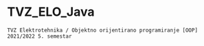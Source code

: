 # TVZ_ELO_Java

	TVZ Elektrotehnika / Objektno orijentirano programiranje [OOP]
	2021/2022 5. semestar
